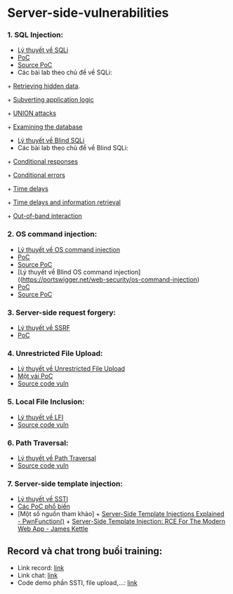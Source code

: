 # Server-side-vulnerabilities

### 1. SQL Injection:

- [Lý thuyết về SQLi](https://portswigger.net/web-security/sql-injection)
- [PoC](https://github.com/FPTU-Ethical-Hackers-Club/Server-side-vulnerabilities/tree/main/SQL%20and%20OS%20command%20injection)
- [Source PoC](https://github.com/FPTU-Ethical-Hackers-Club/Server-side-vulnerabilities/tree/main/SQL%20and%20OS%20command%20injection/source)
- Các bài lab theo chủ đề về SQLi:

\+ [Retrieving hidden data](https://portswigger.net/web-security/sql-injection/lab-retrieve-hidden-data).

\+ [Subverting application logic](https://portswigger.net/web-security/sql-injection/lab-login-bypass)

\+ [UNION attacks](https://portswigger.net/web-security/sql-injection/union-attacks)

\+ [Examining the database](https://portswigger.net/web-security/sql-injection/examining-the-database)

- [Lý thuyết về Blind SQLi](https://portswigger.net/web-security/sql-injection/blind)
- Các bài lab theo chủ đề về Blind SQLi:

\+ [Conditional responses](https://portswigger.net/web-security/sql-injection/blind/lab-conditional-responses)

\+ [Conditional errors](https://portswigger.net/web-security/sql-injection/blind/lab-conditional-errors)

\+ [Time delays](https://portswigger.net/web-security/sql-injection/blind/lab-time-delays)

\+ [Time delays and information retrieval](https://portswigger.net/web-security/sql-injection/blind/lab-time-delays-info-retrieval)

\+ [Out-of-band interaction](https://portswigger.net/web-security/sql-injection/blind/lab-out-of-band)

### 2. OS command injection:

- [Lý thuyết về OS command injection](https://portswigger.net/web-security/os-command-injection)
- [PoC](https://github.com/FPTU-Ethical-Hackers-Club/Server-side-vulnerabilities/tree/main/SQL%20and%20OS%20command%20injection)
- [Source PoC](https://github.com/FPTU-Ethical-Hackers-Club/Server-side-vulnerabilities/tree/main/SQL%20and%20OS%20command%20injection/source)
- [Lý thuyết về Blind OS command injection]((https://portswigger.net/web-security/os-command-injection)
- [PoC](https://github.com/FPTU-Ethical-Hackers-Club/Server-side-vulnerabilities/blob/main/Blind%20command%20Injection/README.md)
- [Source PoC](https://github.com/FPTU-Ethical-Hackers-Club/Server-side-vulnerabilities/tree/main/Blind%20command%20Injection/source)

### 3. Server-side request forgery:

- [Lý thuyết về SSRF](https://portswigger.net/web-security/ssrf)
- [PoC](https://github.com/FPTU-Ethical-Hackers-Club/ASCIS/tree/main/2021/web/oproxy)

### 4. Unrestricted File Upload:

- [Lý thuyết về Unrestricted File Upload](https://owasp.org/www-community/vulnerabilities/Unrestricted_File_Upload)
- [Một vài PoC](https://book.hacktricks.xyz/pentesting-web/file-upload)
- [Source code vuln](https://github.com/FPTU-Ethical-Hackers-Club/Server-side-vulnerabilities/tree/main/Unrestricted%20File%20Upload/sources)

### 5. Local File Inclusion:

- [Lý thuyết về LFI](https://www.acunetix.com/blog/articles/local-file-inclusion-lfi/)
- [Source code vuln](https://github.com/FPTU-Ethical-Hackers-Club/Server-side-vulnerabilities/tree/main/File%20Inclusion)

### 6. Path Traversal:

- [Lý thuyết về Path Traversal](https://owasp.org/www-community/attacks/Path_Traversal)
- [Source code vuln](https://github.com/FPTU-Ethical-Hackers-Club/Server-side-vulnerabilities/tree/main/Path%20Traversal)

### 7. Server-side template injection:

- [Lý thuyết về SSTI](https://portswigger.net/research/server-side-template-injection)
- [Các PoC phổ biến](https://github.com/swisskyrepo/PayloadsAllTheThings/blob/master/Server%20Side%20Template%20Injection/README.md)
- [Một số nguồn tham khảo]
\+ [Server-Side Template Injections Explained - PwnFunction()](https://www.youtube.com/watch?v=SN6EVIG4c-0)
\+ [Server-Side Template Injection: RCE For The Modern Web App - James Kettle](https://www.youtube.com/watch?v=3cT0uE7Y87s)


## Record và chat trong buổi training:

- Link record: [link](https://drive.google.com/file/d/1P2xYG8Fpf7LDmTDxSakDjyiE5LuUa_eB/view?usp=sharing) 
- Link chat: [link](https://docs.google.com/document/d/1pI-mFhrfW4shBaTd6tUTTdFXXLbu39KGSigV-trAwYw/edit?usp=sharing)
- Code demo phần SSTI, file upload,...: [link](https://github.com/phucdc-noob/Demo4Fun)
